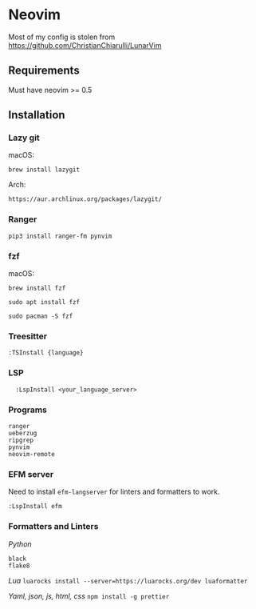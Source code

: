 # Neovim

Most of my config is stolen from https://github.com/ChristianChiarulli/LunarVim

## Requirements
Must have neovim >= 0.5

## Installation

### Lazy git
macOS:
```
brew install lazygit
```

Arch:
```
https://aur.archlinux.org/packages/lazygit/
```

### Ranger
```
pip3 install ranger-fm pynvim
```

### fzf

macOS:

`brew install fzf`

`sudo apt install fzf`

`sudo pacman -S fzf`

### Treesitter

`:TSInstall {language}`

### LSP

```
  :LspInstall <your_language_server>
```

### Programs

```
ranger
ueberzug
ripgrep
pynvim
neovim-remote
```

### EFM server
Need to install `efm-langserver` for linters and formatters to work.

```
:LspInstall efm

```

### Formatters and Linters
*Python*
```
black
flake8
```

*Lua*
`luarocks install --server=https://luarocks.org/dev luaformatter`

*Yaml, json, js, html, css*
`npm install -g prettier`
